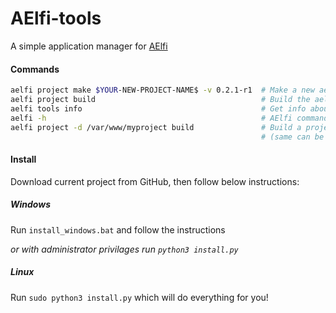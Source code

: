 # AElfi-tools
A simple application manager for [AElfi](https://github.com/mrRachar/AElfi)

#### Commands
```bash
aelfi project make $YOUR-NEW-PROJECT-NAME$ -v 0.2.1-r1  # Make a new aelfi web-app from AElfi version 0.2.1r1
aelfi project build                                     # Build the aelfi project (in the cwd)
aelfi tools info                                        # Get info about aelfi
aelfi -h                                                # AElfi command tool help
aelfi project -d /var/www/myproject build               # Build a project at the given directory 
                                                        # (same can be done with make)
```

#### Install
Download current project from GitHub, then follow below instructions:

##### Windows
Run `install_windows.bat` and follow the instructions

*or with administrator privilages run `python3 install.py`*

##### Linux
Run `sudo python3 install.py` which will do everything for you!
